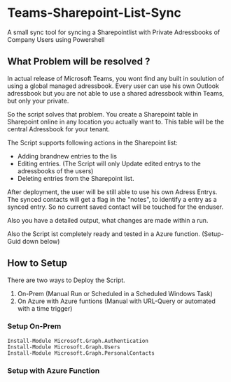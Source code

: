 # Teams-Sharepoint-List-Sync
A small sync tool for syncing a Sharepointlist with Private Adressbooks of Company Users using Powershell

## What Problem will be resolved ?
In actual release of Microsoft Teams, you wont find any built in soulution of using a global managed adressbook.
Every user can use his own Outlook adressbook but you are not able to use a shared adressbook within Teams, but only your private.

So the script solves that problem. You create a Sharepoint table in Sharepoint online in any location you actually want to.
This table will be the central Adressbook for your tenant.

The Script supports following actions in the Sharepoint list:
 - Adding brandnew entries to the lis
 - Editing entries. (The Script will only Update edited entrys to the adressbooks of the users)
 - Deleting entries from the Sharepoint list.

After deployment, the user will be still able to use his own Adress Entrys.
The synced contacts will get a flag in the "notes", to identify a entry as a synced entry.
So no current saved contact will be touched for the enduser.

Also you have a detailed output, what changes are made within a run.

Also the Script ist completely ready and tested in a Azure function. (Setup-Guid down below)

## How to Setup

There are two ways to Deploy the Script.
1. On-Prem (Manual Run or Scheduled in a Scheduled Windows Task)
2. On Azure with Azure funtions (Manual with URL-Query or automated with a time trigger)

### Setup On-Prem

    Install-Module Microsoft.Graph.Authentication
    Install-Module Microsoft.Graph.Users
    Install-Module Microsoft.Graph.PersonalContacts

### Setup with Azure Function
